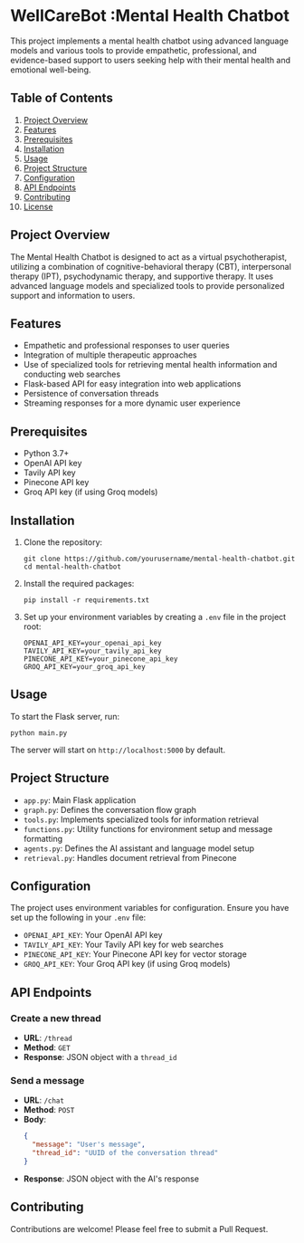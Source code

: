 # WellCareBot :Mental Health Chatbot

This project implements a mental health chatbot using advanced language models and various tools to provide empathetic, professional, and evidence-based support to users seeking help with their mental health and emotional well-being.

## Table of Contents

1. [Project Overview](#project-overview)
2. [Features](#features)
3. [Prerequisites](#prerequisites)
4. [Installation](#installation)
5. [Usage](#usage)
6. [Project Structure](#project-structure)
7. [Configuration](#configuration)
8. [API Endpoints](#api-endpoints)
9. [Contributing](#contributing)
10. [License](#license)

## Project Overview

The Mental Health Chatbot is designed to act as a virtual psychotherapist, utilizing a combination of cognitive-behavioral therapy (CBT), interpersonal therapy (IPT), psychodynamic therapy, and supportive therapy. It uses advanced language models and specialized tools to provide personalized support and information to users.

## Features

- Empathetic and professional responses to user queries
- Integration of multiple therapeutic approaches
- Use of specialized tools for retrieving mental health information and conducting web searches
- Flask-based API for easy integration into web applications
- Persistence of conversation threads
- Streaming responses for a more dynamic user experience

## Prerequisites

- Python 3.7+
- OpenAI API key
- Tavily API key
- Pinecone API key
- Groq API key (if using Groq models)

## Installation

1. Clone the repository:
   ```
   git clone https://github.com/yourusername/mental-health-chatbot.git
   cd mental-health-chatbot
   ```

2. Install the required packages:
   ```
   pip install -r requirements.txt
   ```

3. Set up your environment variables by creating a `.env` file in the project root:
   ```
   OPENAI_API_KEY=your_openai_api_key
   TAVILY_API_KEY=your_tavily_api_key
   PINECONE_API_KEY=your_pinecone_api_key
   GROQ_API_KEY=your_groq_api_key
   ```

## Usage

To start the Flask server, run:

```
python main.py
```

The server will start on `http://localhost:5000` by default.

## Project Structure

- `app.py`: Main Flask application
- `graph.py`: Defines the conversation flow graph
- `tools.py`: Implements specialized tools for information retrieval
- `functions.py`: Utility functions for environment setup and message formatting
- `agents.py`: Defines the AI assistant and language model setup
- `retrieval.py`: Handles document retrieval from Pinecone

## Configuration

The project uses environment variables for configuration. Ensure you have set up the following in your `.env` file:

- `OPENAI_API_KEY`: Your OpenAI API key
- `TAVILY_API_KEY`: Your Tavily API key for web searches
- `PINECONE_API_KEY`: Your Pinecone API key for vector storage
- `GROQ_API_KEY`: Your Groq API key (if using Groq models)

## API Endpoints

### Create a new thread

- **URL**: `/thread`
- **Method**: `GET`
- **Response**: JSON object with a `thread_id`

### Send a message

- **URL**: `/chat`
- **Method**: `POST`
- **Body**:
  ```json
  {
    "message": "User's message",
    "thread_id": "UUID of the conversation thread"
  }
  ```
- **Response**: JSON object with the AI's response

## Contributing

Contributions are welcome! Please feel free to submit a Pull Request.
